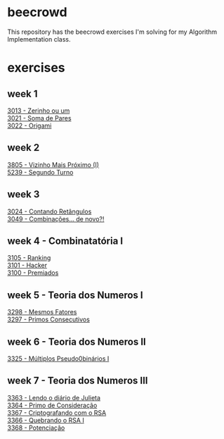 # beecrowd
This repository has the beecrowd exercises I'm solving for my Algorithm Implementation class. 

# exercises

## week 1

[3013 - Zerinho ou um](https://github.com/mariadesu/beecrowd/blob/main/3013%20-%20Zerinho%20Ou%20Um)\
[3021 - Soma de Pares](https://github.com/mariadesu/beecrowd/blob/main/3021%20-%20Soma%20de%20Pares)\
[3022 - Origami](https://github.com/mariadesu/beecrowd/blob/main/3022%20-%20Origami)

## week 2
[3805 - Vizinho Mais Próximo (I)](https://github.com/mariadesu/beecrowd/blob/main/3805%20-%20Vizinho%20Mais%20Pr%C3%B3ximo%20(I))\
[5239 - Segundo Turno](https://github.com/mariadesu/beecrowd/blob/main/5239%20-%20Segundo%20Turno)

## week 3
[3024 - Contando Retângulos](https://github.com/mariadesu/beecrowd/blob/main/3024%20-%20Contando%20Ret%C3%A2ngulos)\
[3049 - Combinações… de novo?!](https://github.com/mariadesu/beecrowd/blob/main/3049%20-%20Combina%C3%A7%C3%B5es%E2%80%A6%20de%20novo%3F!)

## week 4 - Combinatatória I
[3105 - Ranking](https://github.com/mariadesu/beecrowd/blob/main/3105%20-%20Ranking)\
[3101 - Hacker](https://github.com/mariadesu/beecrowd/blob/main/3101%20-%20Hacker)\
[3100 - Premiados](https://github.com/mariadesu/beecrowd/blob/main/3100%20-%20Premiados)

## week 5 - Teoria dos Numeros I
[3298 - Mesmos Fatores](https://github.com/mariadesu/beecrowd/blob/main/3298%20-%20Mesmos%20Fatores)\
[3297 - Primos Consecutivos](https://github.com/mariadesu/beecrowd/blob/main/3297%20-%20Primos%20Consecutivos)

## week 6 - Teoria dos Numeros II
[3325 - Múltiplos Pseudo0binários I](https://github.com/mariadesu/beecrowd/blob/main/3325%20-%20M%C3%BAltiplos%20Pseudo0bin%C3%A1rios%20I)

## week 7 - Teoria dos Numeros III
[3363 - Lendo o diário de Julieta](https://github.com/mariadesu/beecrowd/blob/main/3363%20-%20Lendo%20o%20di%C3%A1rio%20de%20Julieta)\
[3364 - Primo de Consideração](https://github.com/mariadesu/beecrowd/blob/main/3364%20-%20Primo%20de%20Considera%C3%A7%C3%A3o)\
[3367 - Criptografando com o RSA](https://github.com/mariadesu/beecrowd/blob/main/3367%20-%20Criptografando%20com%20o%20RSA)\
[3366 - Quebrando o RSA I](https://github.com/mariadesu/beecrowd/blob/main/3366%20-%20Quebrando%20o%20RSA%20I)\
[3368 - Potenciação](https://github.com/mariadesu/beecrowd/blob/main/3368%20-%20Potencia%C3%A7%C3%A3o)
